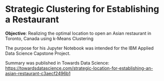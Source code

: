# Strategic Clustering for Establishing a Restaurant

**Objective**: Realizing the optimal location to open an Asian restaurant in Toronto, Canada using k-Means Clustering

The purpose for his Jupyter Notebook was intended for the IBM Applied Data Science Capstone Project.

Summary was published in Towards Data Science: https://towardsdatascience.com/strategic-location-for-establishing-an-asian-restaurant-c3aecf2496b1
